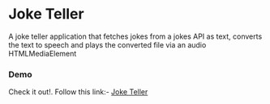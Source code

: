 # Joke Teller
A joke teller application that fetches jokes from a jokes API as text, converts the text to speech and plays the converted file via an audio HTMLMediaElement

### Demo
Check it out!. Follow this link:- [Joke Teller](https://cyrilakaluka.github.io/Joke-Teller/)

